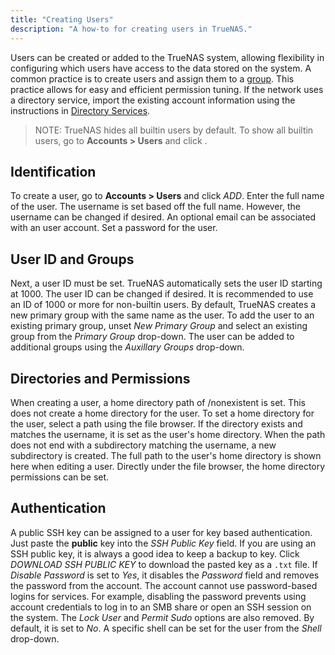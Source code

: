 ```yaml
---
title: "Creating Users"
description: "A how-to for creating users in TrueNAS."
---
```


Users can be created or added to the TrueNAS system, allowing flexibility in
configuring which users have access to the data stored on the system. A common
practice is to create users and assign them to a
<a href="/docs/tasks/administrative/group/">group</a>. This practice allows for
easy and efficient permission tuning. If the network uses a directory service,
import the existing account information using the instructions in
<a href="/docs/initial-setup/directory-services/">Directory Services</a>.

> NOTE: TrueNAS hides all builtin users by default. To show all builtin users,
> go to **Accounts > Users** and click <i class="fas fa-cog"></i>.

## Identification

To create a user, go to **Accounts > Users** and click *ADD*. Enter the full
name of the user. The username is set based off the full name. However, the
username can be changed if desired. An optional email can be associated with
an user account. Set a password for the user.

## User ID and Groups

Next, a user ID must be set. TrueNAS automatically sets the user ID starting at
1000. The user ID can be changed if desired. It is recommended to use an ID of
1000 or more for non-builtin users. By default, TrueNAS creates a new primary
group with the same name as the user. To add the user to an existing primary
group, unset *New Primary Group* and select an existing group from the
*Primary Group* drop-down. The user can be added to additional groups using the
*Auxillary Groups* drop-down.

## Directories and Permissions

When creating a user, a home directory path of /nonexistent is set. This does
not create a home directory for the user. To set a home directory for the user,
select a path using the file browser. If the directory exists and matches the
username, it is set as the user's home directory. When the path does not end
with a subdirectory matching the username, a new subdirectory is created. The
full path to the user's home directory is shown here when editing a user.
Directly under the file browser, the home directory permissions can be set.

## Authentication

A public SSH key can be assigned to a user for key based authentication. Just
paste the **public** key into the *SSH Public Key* field. If you are using an
SSH public key, it is always a good idea to keep a backup to key.
Click *DOWNLOAD SSH PUBLIC KEY* to download the pasted key as a `.txt` file.
If *Disable Password* is set to *Yes*, it disables the *Password* field and
removes the password from the account. The account cannot use password-based
logins for services. For example, disabling the password prevents using account
credentials to log in to an SMB share or open an SSH session on the system.
The *Lock User* and *Permit Sudo* options are also removed. By default, it is
set to *No*. A specific shell can be set for the user from the *Shell*
drop-down.
